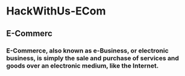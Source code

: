 # HackWithUs-ECom
## E-Commerc
### E-Commerce, also known as e-Business, or electronic business, is simply the sale and purchase of services and goods over an electronic medium, like the Internet.
